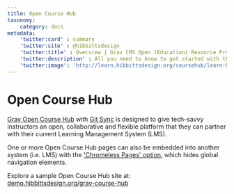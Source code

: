 ```yaml
---
title: Open Course Hub
taxonomy:
    category: docs
metadata:
    'twitter:card' : summary
    'twitter:site' : @hibbittsdesign
    'twitter:title' : Overview | Grav CMS Open (Education) Resource Projects
    'twitter:description' : All you need to know to get started with the open source Grav CMS Open Course Hub skeleton package.
    'twitter:image': 'http://learn.hibbittsdesign.org/coursehub/learn-hibbittsdesign.png'
---
```


# Open Course Hub

[Grav Open Course Hub](https://github.com/hibbitts-design/grav-skeleton-course-hub) with [Git Sync](https://github.com/trilbymedia/grav-plugin-git-sync) is designed to give tech-savvy instructors an open, collaborative and flexible platform that they can partner with their current Learning Management System (LMS).  

One or more Open Course Hub pages can also be embedded into another system (i.e. LMS) with the ['Chromeless Pages' option](../coursehub/install-configure-video#making-the-open-course-hub-chromeless-eg-for-embedding-pages-int), which hides global navigation elements.

Explore a sample Open Course Hub site at: <br> [demo.hibbittsdesign.org/grav-course-hub](http://demo.hibbittsdesign.org/grav-course-hub-bootstrap/)
